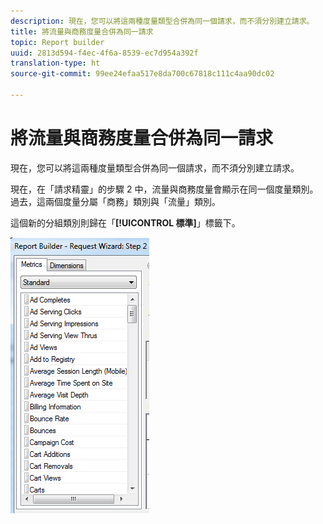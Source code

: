 ```yaml
---
description: 現在，您可以將這兩種度量類型合併為同一個請求，而不須分別建立請求。
title: 將流量與商務度量合併為同一請求
topic: Report builder
uuid: 2813d594-f4ec-4f6a-8539-ec7d954a392f
translation-type: ht
source-git-commit: 99ee24efaa517e8da700c67818c111c4aa90dc02

---
```



# 將流量與商務度量合併為同一請求

現在，您可以將這兩種度量類型合併為同一個請求，而不須分別建立請求。

現在，在「請求精靈」的步驟 2 中，流量與商務度量會顯示在同一個度量類別。過去，這兩個度量分屬「商務」類別與「流量」類別。

這個新的分組類別則歸在「**[!UICONTROL 標準]**」標籤下。

![](assets/standard_metrics.png)

